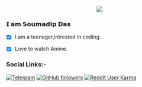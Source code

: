 <p align="center">
  <img src="assets/readme.gif">
</p>

<!--
How to make this gif?
Easiest way:-

I made mine with https://bit.ly/GitPro07
Then i recorded my screen with OBS..
Now copy that file to android/iOS and convert to gif with any video tool. (I used inshot)
-->

### 𝗜 𝗮𝗺 𝗦𝗼𝘂𝗺𝗮𝗱𝗶𝗽 𝗗𝗮𝘀
 
- [x] I am a teenager,intrested in coding.
- [x] Love to watch Anime. 



### Social Links:-
<div align="left">

[![Telegram](https://img.shields.io/badge/Telegram-SD-blue?style=social&logo-telegram)](https://telegram.me/anonymous7205)
[![GitHub followers](https://img.shields.io/github/followers/soymadip?label=Soymadip&style=social)](https://github.com/soymadip)
[![Reddit User Karma](https://img.shields.io/reddit/user-karma/combined/AnonymousYT-?style=social)](https://www.reddit.com/user/AnonymousYT-)



